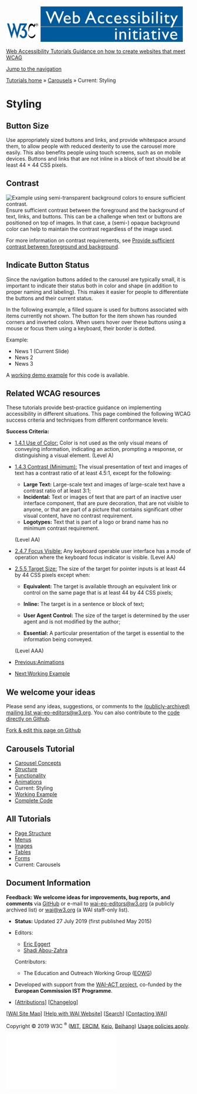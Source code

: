 [<img src="../../img/w3c-bde9a11f.svg" alt="W3C" width="90" />](http://w3.org/) <a href="http://w3.org/WAI/" class="wai"><img src="../../img/wai-590850fc.svg" alt="Web Accessibility Initiative" /></a>

[Web Accessibility Tutorials <span class="subheading">Guidance on how to create websites that meet WCAG</span>](../../)

<a href="#nav" class="btn btn-jump">Jump to the navigation</a>

<span class="home">[<span class="count"></span><span class="txt">Tutorials home</span>](../../)</span> <span class="icon icon-chevron-right"></span><span class="visuallyhidden">»</span> <span class="other"> [<span class="count"></span><span class="txt">Carousels</span>](../) <span class="icon icon-chevron-right"></span><span class="visuallyhidden">»</span> <span class="current-a"><span class="count"></span><span class="txt"><span class="visuallyhidden">Current: </span>Styling</span></span> </span>

Styling
=======

Button Size
-----------

Use appropriately sized buttons and links, and provide whitespace around them, to allow people with reduced dexterity to use the carousel more easily. This also benefits people using touch screens, such as on mobile devices. Buttons and links that are not inline in a block of text should be at least 44 × 44 CSS pixels.

Contrast
--------

<img src="../../img/carousels-styling-contrast-0b7d8b4e.png" alt="Example using semi-transparent background colors to ensure sufficient contrast." class="sideimage left" /> Ensure sufficient contrast between the foreground and the background of text, links, and buttons. This can be a challenge when text or buttons are positioned on top of images. In that case, a (semi-) opaque background color can help to maintain the contrast regardless of the image used.

For more information on contrast requirements, see [Provide sufficient contrast between foreground and background](https://www.w3.org/WAI/gettingstarted/tips/designing.html#provide-sufficient-contrast-between-foreground-and-background).

Indicate Button Status
----------------------

Since the navigation buttons added to the carousel are typically small, it is important to indicate their status both in color and shape (in addition to proper naming and labeling). This makes it easier for people to differentiate the buttons and their current status.

In the following example, a filled square is used for buttons associated with items currently not shown. The button for the item shown has rounded corners and inverted colors. When users hover over these buttons using a mouse or focus them using a keyboard, their border is dotted.

Example:

-   <span class="visuallyhidden">News</span> 1 <span class="visuallyhidden">(Current Slide)</span>
-   <span class="visuallyhidden">News</span> 2
-   <span class="visuallyhidden">News</span> 3

A [working demo example](../working-example/) for this code is available.

Related WCAG resources
----------------------

These tutorials provide best-practice guidance on implementing accessibility in different situations. This page combined the following WCAG success criteria and techniques from different conformance levels:

**Success Criteria:**

-   [1.4.1 Use of Color:](https://www.w3.org/WAI/WCAG21/quickref/#use-of-color) Color is not used as the only visual means of conveying information, indicating an action, prompting a response, or distinguishing a visual element. (Level A)

-   [1.4.3 Contrast (Minimum):](https://www.w3.org/WAI/WCAG21/quickref/#contrast-minimum) The visual presentation of text and images of text has a contrast ratio of at least 4.5:1, except for the following:

    -   **Large Text:** Large-scale text and images of large-scale text have a contrast ratio of at least 3:1;
    -   **Incidental:** Text or images of text that are part of an inactive user interface component, that are pure decoration, that are not visible to anyone, or that are part of a picture that contains significant other visual content, have no contrast requirement.
    -   **Logotypes:** Text that is part of a logo or brand name has no minimum contrast requirement.

    (Level AA)

-   [2.4.7 Focus Visible:](https://www.w3.org/WAI/WCAG21/quickref/#focus-visible) Any keyboard operable user interface has a mode of operation where the keyboard focus indicator is visible. (Level AA)

-   [2.5.5 Target Size:](https://www.w3.org/WAI/WCAG21/quickref/#target-size) The size of the target for pointer inputs is at least 44 by 44 CSS pixels except when:

    -   **Equivalent:** The target is available through an equivalent link or control on the same page that is at least 44 by 44 CSS pixels;

    -   **Inline:** The target is in a sentence or block of text;

    -   **User Agent Control:** The size of the target is determined by the user agent and is not modified by the author;

    -   **Essential:** A particular presentation of the target is essential to the information being conveyed.

    (Level AAA)

-   [<span class="count"></span><span class="txt"><span class="dir">Previous:</span><span class="title">Animations</span></span>](../animations/)
-   [<span class="count"></span><span class="txt"><span class="dir">Next:</span><span class="title">Working Example</span></span>](../working-example/)

We welcome your ideas
---------------------

Please send any ideas, suggestions, or comments to the [(publicly-archived) mailing list wai-eo-editors@w3.org](mailto:wai-eo-editors@w3.org?subject=%5BTutorial%20Feedback%5D). You can also contribute to the [code directly on Github](https://github.com/w3c/wai-tutorials).

<a href="https://github.com/w3c/wai-tutorials/blob/master/source/carousels/styling.html.erb.md" class="btn">Fork &amp; edit this page on Github</a>

Carousels Tutorial
------------------

-   [<span class="count"></span><span class="txt">Carousel Concepts</span>](../)
-   [<span class="count"></span><span class="txt">Structure</span>](../structure/)
-   [<span class="count"></span><span class="txt">Functionality</span>](../functionality/)
-   [<span class="count"></span><span class="txt">Animations</span>](../animations/)
-   <span class="current-a"><span class="count"></span><span class="txt"><span class="visuallyhidden">Current: </span>Styling</span></span>
-   [<span class="count"></span><span class="txt">Working Example</span>](../working-example/)
-   [<span class="count"></span><span class="txt">Complete Code</span>](../full-code/)

All Tutorials
-------------

-   [<span class="count"></span><span class="txt">Page Structure</span>](../../page-structure/)
-   [<span class="count"></span><span class="txt">Menus</span>](../../menus/)
-   [<span class="count"></span><span class="txt">Images</span>](../../images/)
-   [<span class="count"></span><span class="txt">Tables</span>](../../tables/)
-   [<span class="count"></span><span class="txt">Forms</span>](../../forms/)
-   <span class="current-a"><span class="count"></span><span class="txt"><span class="visuallyhidden">Current: </span>Carousels</span></span>

Document Information
--------------------

**Feedback: We welcome ideas for improvements, bug reports, and comments** via [GitHub](https://github.com/w3c/wai-tutorials) or e-mail to <wai-eo-editors@w3.org> (a publicly archived list) or <wai@w3.org> (a WAI staff-only list).

-   **Status:** Updated 27 July 2019 (first published May 2015)
-   Editors:
    -   [Eric Eggert](https://www.w3.org/People/yatil/)
    -   [Shadi Abou-Zahra](https://www.w3.org/People/shadi/)

    Contributors:
    -   The Education and Outreach Working Group ([EOWG](https://www.w3.org/WAI/EO/))

-   Developed with support from the [WAI-ACT project](https://www.w3.org/WAI/ACT/), co-funded by the **European Commission IST Programme**.
-   \[[<span class="count"></span><span class="txt">Attributions</span>](../../attributions/)\] \[[<span class="count"></span><span class="txt">Changelog</span>](../../changelog/)\]

\[[WAI Site Map](https://www.w3.org/WAI/sitemap.html)\] \[[Help with WAI Website](https://www.w3.org/WAI/sitehelp.html)\] \[[Search](https://www.w3.org/WAI/search.php)\] \[[Contacting WAI](https://www.w3.org/WAI/contacts)\]

Copyright © 2019 W3C <sup>®</sup> ([MIT](http://www.csail.mit.edu/), [ERCIM](http://www.ercim.eu/), [Keio](http://www.keio.ac.jp/), [Beihang](http://ev.buaa.edu.cn/)) [Usage policies apply](/Consortium/Legal/ipr-notice).

![](//www.w3.org/analytics/piwik/piwik.php?idsite=328)
